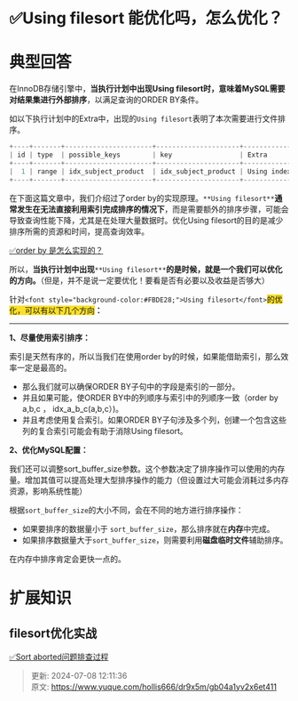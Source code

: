 # ✅Using filesort 能优化吗，怎么优化？

# 典型回答


在InnoDB存储引擎中，**当执行计划中出现Using filesort时，意味着MySQL需要对结果集进行外部排序**，以满足查询的ORDER BY条件。



如以下执行计划中的Extra中，出现的`Using filesort`表明了本次需要进行文件排序。



```javascript
+----+-------+----------------------+---------------------+----------------------------------------------------+                                           
| id | type  | possible_keys        | key                 | Extra                                              |                                           
+----+-------+----------------------+---------------------+----------------------------------------------------+                                           
|  1 | range | idx_subject_product  | idx_subject_product | Using index condition; Using where; Using filesort |                                           
+----+-------+----------------------+---------------------+----------------------------------------------------+ 
```



在下面这篇文章中，我们介绍过了order by的实现原理。`**Using filesort**`**通常发生在无法直接利用索引完成排序的情况下**，而是需要额外的排序步骤，可能会导致查询性能下降，尤其是在处理大量数据时。优化Using filesort的目的是减少排序所需的资源和时间，提高查询效率。



[✅order by 是怎么实现的？](https://www.yuque.com/hollis666/dr9x5m/caou56)



所以，**当执行计划中出现**`**Using filesort**`**的是时候，就是一个我们可以优化的方向。**（但是，并不是说一定要优化！要看是否有必要以及收益是否够大）



针对`<font style="background-color:#FBDE28;">Using filesort</font>`<font style="background-color:#FBDE28;">的优化，可以有以下几个方向</font>**：**

****

**1、尽量使用索引排序：**



索引是天然有序的，所以当我们在使用order by的时候，如果能借助索引，那么效率一定是最高的。

+ 那么我们就可以确保ORDER BY子句中的字段是索引的一部分。
+ 并且如果可能，使ORDER BY中的列顺序与索引中的列顺序一致（order by a,b,c ， idx_a_b_c(a,b,c）)。
+ 并且考虑使用复合索引。如果ORDER BY子句涉及多个列，创建一个包含这些列的复合索引可能会有助于消除Using filesort。





**2、优化MySQL配置：**



我们还可以调整sort_buffer_size参数。这个参数决定了排序操作可以使用的内存量。增加其值可以提高处理大型排序操作的能力（但设置过大可能会消耗过多内存资源，影响系统性能）



根据`sort_buffer_size`的大小不同，会在不同的地方进行排序操作：

+ 如果要排序的数据量小于 `sort_buffer_size`，那么排序就在**内存**中完成。
+ 如果排序数据量大于`sort_buffer_size`，则需要利用**磁盘临时文件**辅助排序。



在内存中排序肯定会更快一点的。





# 扩展知识


## filesort优化实战


[✅Sort aborted问题排查过程](https://www.yuque.com/hollis666/dr9x5m/sox6oiog8m4xqtli)



> 更新: 2024-07-08 12:11:36  
> 原文: <https://www.yuque.com/hollis666/dr9x5m/gb04a1yv2x6et411>